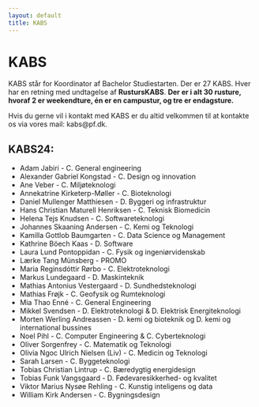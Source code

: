 ```yaml
---
layout: default
title: KABS
---
```


<h1>KABS</h1>

<p> KABS står for Koordinator af Bachelor Studiestarten. Der er 27 KABS. 
Hver har en retning med undtagelse af <b>RustursKABS</b>. <b> Der er i alt 30 rusture, hvoraf 2 er weekendture, én er en campustur, og tre er endagsture.</b>  </p>
<p>Hvis du gerne vil i kontakt med KABS er du altid velkommen til at kontakte os via vores mail: kabs@pf.dk.</p>

<h2>KABS24:</h2>    

<ul>

<li> Adam Jabiri - C. General engineering </li>
<li> Alexander Gabriel Kongstad	- C. Design og innovation </li>
<li> Ane Veber - C. Miljøteknologi </li>
<li> Annekatrine Kirketerp-Møller - C. Bioteknologi </li>
<li> Daniel Mullenger Matthiesen - D. Byggeri og infrastruktur </li>
<li> Hans Christian Maturell Henriksen - C. Teknisk Biomedicin </li>
<li> Helena Tejs Knudsen - C. Softwareteknologi	</li>
<li> Johannes Skaaning Andersen	- C. Kemi og Teknologi </li>
<li> Kamilla Gottlob Baumgarten	- C. Data Science og Management	</li>
<li> Kathrine Böech Kaas - D. Software </li>
<li> Laura Lund Pontoppidan	- C. Fysik og ingeniørvidenskab	</li>
<li> Lærke Tang Münsberg - PROMO </li>
<li> Maria Reginsdóttir Rørbo - C. Elektroteknologi	</li>
<li> Markus Lundegaard - D. Maskinteknik </li>
<li> Mathias Antonius Vestergaard - D. Sundhedsteknologi </li>
<li> Mathias Frøjk - C. Geofysik og Rumteknologi </li>
<li> Mia Thao Enné - C. General Engineering	</li>
<li> Mikkel Svendsen - D. Elektroteknologi & D. Elektrisk Energiteknologi </li>
<li> Morten Werling Andreassen - D. kemi og bioteknik og D. kemi og international bussines </li>
<li> Noel Pihl - C. Computer Engineering & C. Cyberteknologi </li>
<li> Oliver Sorgenfrey - C. Matematik og Teknologi </li>
<li> Olivia Ngoc Ulrich Nielsen (Liv) - C. Medicin og Teknologi	</li>
<li> Sarah Larsen - C. Byggeteknologi </li>
<li> Tobias Christian Lintrup - C. Bæredygtig energidesign </li>
<li> Tobias Funk Vangsgaard	- D. Fødevaresikkerhed- og kvalitet	</li>
<li> Viktor Marius Nysøe Rehling - C. Kunstig inteligens og data </li>
<li> William Kirk Andersen - C. Bygningsdesign </li>

</ul>